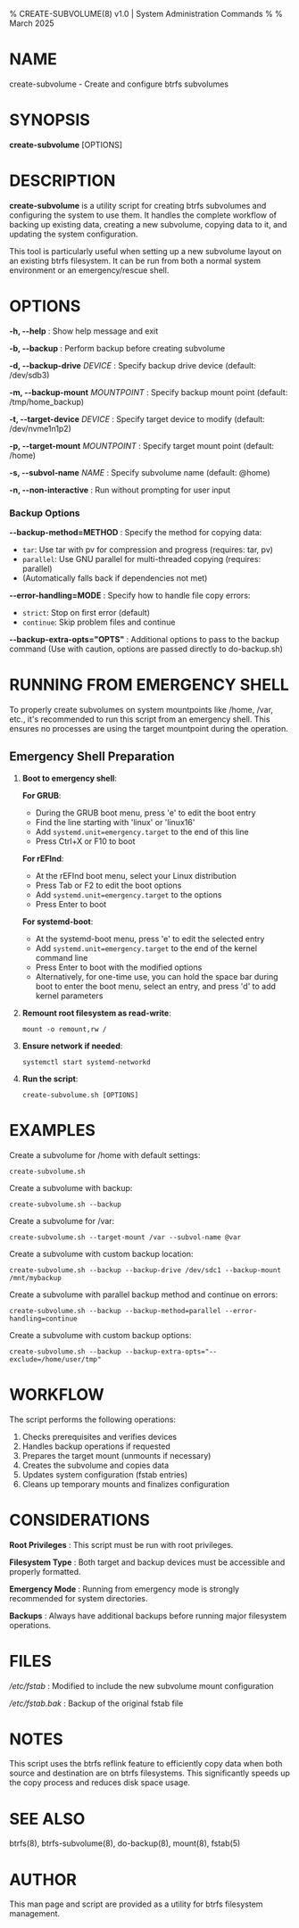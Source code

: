 % CREATE-SUBVOLUME(8) v1.0 | System Administration Commands
%
% March 2025

# NAME

create-subvolume - Create and configure btrfs subvolumes

# SYNOPSIS

**create-subvolume** [OPTIONS]

# DESCRIPTION

**create-subvolume** is a utility script for creating btrfs subvolumes and configuring the system to use them. It handles the complete workflow of backing up existing data, creating a new subvolume, copying data to it, and updating the system configuration.

This tool is particularly useful when setting up a new subvolume layout on an existing btrfs filesystem. It can be run from both a normal system environment or an emergency/rescue shell.

# OPTIONS

**-h, --help**
: Show help message and exit

**-b, --backup**
: Perform backup before creating subvolume

**-d, --backup-drive** *DEVICE*
: Specify backup drive device (default: /dev/sdb3)

**-m, --backup-mount** *MOUNTPOINT*
: Specify backup mount point (default: /tmp/home_backup)

**-t, --target-device** *DEVICE*
: Specify target device to modify (default: /dev/nvme1n1p2)

**-p, --target-mount** *MOUNTPOINT*
: Specify target mount point (default: /home)

**-s, --subvol-name** *NAME*
: Specify subvolume name (default: @home)

**-n, --non-interactive**
: Run without prompting for user input

### Backup Options

**--backup-method=METHOD**
: Specify the method for copying data:

- `tar`: Use tar with pv for compression and progress (requires: tar, pv)
- `parallel`: Use GNU parallel for multi-threaded copying (requires: parallel)
- (Automatically falls back if dependencies not met)

**--error-handling=MODE**
: Specify how to handle file copy errors:

- `strict`: Stop on first error (default)
- `continue`: Skip problem files and continue

**--backup-extra-opts="OPTS"**
: Additional options to pass to the backup command
  (Use with caution, options are passed directly to do-backup.sh)

# RUNNING FROM EMERGENCY SHELL

To properly create subvolumes on system mountpoints like /home, /var, etc., it's recommended to run this script from an emergency shell. This ensures no processes are using the target mountpoint during the operation.

## Emergency Shell Preparation

1. **Boot to emergency shell**:

   **For GRUB**:

   - During the GRUB boot menu, press 'e' to edit the boot entry
   - Find the line starting with 'linux' or 'linux16'
   - Add `systemd.unit=emergency.target` to the end of this line
   - Press Ctrl+X or F10 to boot

   **For rEFInd**:

   - At the rEFInd boot menu, select your Linux distribution
   - Press Tab or F2 to edit the boot options
   - Add `systemd.unit=emergency.target` to the options
   - Press Enter to boot

   **For systemd-boot**:

   - At the systemd-boot menu, press 'e' to edit the selected entry
   - Add `systemd.unit=emergency.target` to the end of the kernel command line
   - Press Enter to boot with the modified options
   - Alternatively, for one-time use, you can hold the space bar during boot to enter the boot menu, select an entry, and press 'd' to add kernel parameters

2. **Remount root filesystem as read-write**:

   ```
   mount -o remount,rw /
   ```

3. **Ensure network if needed**:

   ```
   systemctl start systemd-networkd
   ```

4. **Run the script**:

   ```
   create-subvolume.sh [OPTIONS]
   ```

# EXAMPLES

Create a subvolume for /home with default settings:

```
create-subvolume.sh
```

Create a subvolume with backup:

```
create-subvolume.sh --backup
```

Create a subvolume for /var:

```
create-subvolume.sh --target-mount /var --subvol-name @var
```

Create a subvolume with custom backup location:

```
create-subvolume.sh --backup --backup-drive /dev/sdc1 --backup-mount /mnt/mybackup
```

Create a subvolume with parallel backup method and continue on errors:

```
create-subvolume.sh --backup --backup-method=parallel --error-handling=continue
```

Create a subvolume with custom backup options:

```
create-subvolume.sh --backup --backup-extra-opts="--exclude=/home/user/tmp"
```

# WORKFLOW

The script performs the following operations:

1. Checks prerequisites and verifies devices
2. Handles backup operations if requested
3. Prepares the target mount (unmounts if necessary)
4. Creates the subvolume and copies data
5. Updates system configuration (fstab entries)
6. Cleans up temporary mounts and finalizes configuration

# CONSIDERATIONS

**Root Privileges**
: This script must be run with root privileges.

**Filesystem Type**
: Both target and backup devices must be accessible and properly formatted.

**Emergency Mode**
: Running from emergency mode is strongly recommended for system directories.

**Backups**
: Always have additional backups before running major filesystem operations.

# FILES

*/etc/fstab*
: Modified to include the new subvolume mount configuration

*/etc/fstab.bak*
: Backup of the original fstab file

# NOTES

This script uses the btrfs reflink feature to efficiently copy data when both source and destination are on btrfs filesystems. This significantly speeds up the copy process and reduces disk space usage.

# SEE ALSO

btrfs(8), btrfs-subvolume(8), do-backup(8), mount(8), fstab(5)

# AUTHOR

This man page and script are provided as a utility for btrfs filesystem management.
